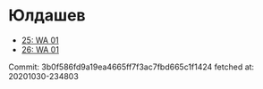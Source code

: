 # Юлдашев
- [25: WA 01](25.md)
- [26: WA 01](26.md)

Commit: 3b0f586fd9a19ea4665ff7f3ac7fbd665c1f1424
 fetched at: 20201030-234803
